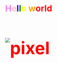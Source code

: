 
<h1 style="color:violet">H<span style="color:pink">e<span style="color:blue">l<span style="color:green">l<span style="color:yellow">o<span style="color:orange"> w<span style="color:red">o<span>r<span>l<span>d<span><h1>


<!--
**SabReyZ/SabReyZ** is a ✨ _special_ ✨ repository because its `README.md` (this file) appears on your GitHub profile.

Here are some ideas to get you started:

- 🔭 I’m currently working on ...
- 🌱 I’m currently learning ...
- 👯 I’m looking to collaborate on ...
- 🤔 I’m looking for help with ...
- 💬 Ask me about ...
- 📫 How to reach me: ...
- 😄 Pronouns: ...
- ⚡ Fun fact: ...
-->
![pixel](https://cdn.europosters.eu/image/750/wall-murals/rainbow-pattern-pixel-416x254-cm-130g/m2-vlies-non-woven-i35614.jpg)
<!--|...|..| tableau
**..** gras
# h1
## h2-->